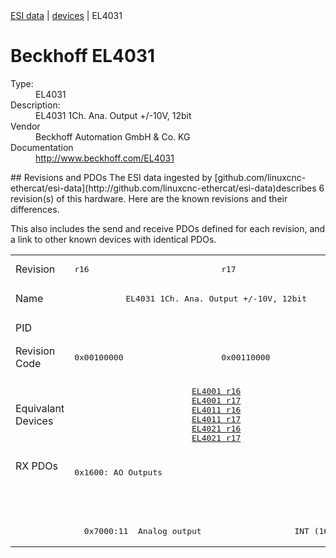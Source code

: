 <div class="nav"><a href="/esi-data">ESI data</a> | <a href="/esi-data/devices">devices</a> | EL4031</div>

#  Beckhoff EL4031

<dl>
  <dt>Type:</dt><dd>EL4031</dd>
  <dt>Description:</dt><dd>EL4031 1Ch. Ana. Output +/-10V, 12bit</dd>
  <dt>Vendor</dt><dd>Beckhoff Automation GmbH & Co. KG</dd>
  <dt>Documentation</dt><dd><a href="http://www.beckhoff.com/EL4031">http://www.beckhoff.com/EL4031</a></dd>
</dl>
## Revisions and PDOs
The ESI data ingested by [github.com/linuxcnc-ethercat/esi-data](http://github.com/linuxcnc-ethercat/esi-data)describes 6 revision(s) of this hardware.  Here are the known revisions and their differences.

This also includes the send and receive PDOs defined for each revision, and a link to other known devices with identical PDOs.

<table>
<tr >
<td class="first">Revision</td>
<td ><pre>r16</pre></td>
<td ><pre>r17</pre></td>
<td ><pre>r18</pre></td>
<td ><pre>r19</pre></td>
<td ><pre>r20</pre></td>
<td ><pre>r21</pre></td>
</tr>
<tr >
<td class="first">Name</td>
<td  colspan=2 align="center"><pre>EL4031 1Ch. Ana. Output +/-10V, 12bit</pre></td>
<td ><pre>EL4031 1Ch. Ana. Output -10/+10V, 12bit</pre></td>
<td  colspan=3 align="center"><pre>EL4031 1Ch. Ana. Output +/-10V, 12bit</pre></td>
</tr>
<tr >
<td class="first">PID</td>
<td  colspan=6 align="center"><pre>0x0fbf3052</pre></td>
</tr>
<tr >
<td class="first">Revision Code</td>
<td ><pre>0x00100000</pre></td>
<td ><pre>0x00110000</pre></td>
<td ><pre>0x00120000</pre></td>
<td ><pre>0x00130000</pre></td>
<td ><pre>0x00140000</pre></td>
<td ><pre>0x00150000</pre></td>
</tr>
<tr >
<td class="first">Equivalant Devices</td>
<td  colspan=2 align="center"><pre><a href="EL4001">EL4001 r16</a><br/><a href="EL4001">EL4001 r17</a><br/><a href="EL4011">EL4011 r16</a><br/><a href="EL4011">EL4011 r17</a><br/><a href="EL4021">EL4021 r16</a><br/><a href="EL4021">EL4021 r17</a></pre></td>
<td ><pre><a href="EL4001">EL4001 r18</a><br/><a href="EL4011">EL4011 r18</a><br/><a href="EL4021">EL4021 r18</a></pre></td>
<td  colspan=2 align="center"><pre><a href="EL4001">EL4001 r19</a><br/><a href="EL4001">EL4001 r20</a><br/><a href="EL4011">EL4011 r19</a><br/><a href="EL4011">EL4011 r20</a><br/><a href="EL4021">EL4021 r19</a><br/><a href="EL4021">EL4021 r20</a><br/><a href="EL4021">EL4021 r21</a></pre></td>
<td ><pre><a href="EL4001">EL4001 r21</a><br/><a href="EL4011">EL4011 r21</a><br/><a href="EL4021">EL4021 r22</a></pre></td>
</tr>
<tr class="rxpdo pdosection">
<td class="first" rowspan=3 valign=top>RX PDOs</td>
<td colspan=6 align="left"><pre>0x1600: AO Outputs</pre></td>
<td></td>
</tr>
<tr class="rxpdo">
<td  colspan=2 align="left"></td>
<td ><pre>  0x7000:01  Analog output                   INT (16 bits)</pre></td>
<td  colspan=3 align="left"></td>
</tr>
<tr class="rxpdo">
<td  colspan=2 align="left"><pre>  0x7000:11  Analog output                   INT (16 bits)</pre></td>
<td ></td>
<td  colspan=3 align="left"><pre>  0x7000:11  Analog output                   INT (16 bits)</pre></td>
</tr>
</table>
